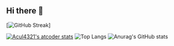 ## Hi there 👋

[![GitHub Streak](https://streak-stats.demolab.com?user=Acul4321&center=true&theme=onedark-duo&hide_border=true&card_width=700)]

[![Acul4321's atcoder stats](https://atcoder-readme-stats.vercel.app/stats/Acul4321?theme=darcula&show_icons=true&width=450)](https://atcoder.jp/users/Acul4321)
![Top Langs](https://github-readme-stats.vercel.app/api/top-langs/?username=Acul4321&layout=compact)
![Anurag's GitHub stats](https://github-readme-stats.vercel.app/api?username=Acul4321&show_icons=true)
